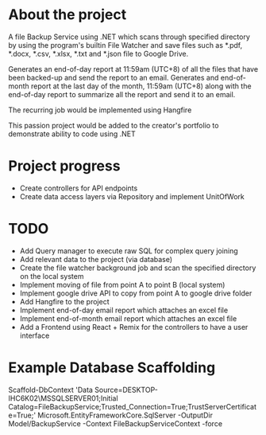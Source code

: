 # About the project
A file Backup Service using .NET which scans through specified directory by using the program's builtin File Watcher and save files such as *.pdf, *.docx, *.csv, *.xlsx, *.txt and *.json file to Google Drive. 

Generates an end-of-day report at 11:59am (UTC+8) of all the files that have been backed-up and send the report to an email. 
Generates and end-of-month report at the last day of the month, 11:59am (UTC+8) along with the end-of-day report to summarize all the report and send it to an email.

The recurring job would be implemented using Hangfire

This passion project would be added to the creator's portfolio to demonstrate ability to code using .NET 

# Project progress
- Create controllers for API endpoints
- Create data access layers via Repository and implement UnitOfWork

# TODO
- Add Query manager to execute raw SQL for complex query joining
- Add relevant data to the project (via database)
- Create the file watcher background job and scan the specified directory on the local system
- Implement moving of file from point A to point B (local system)
- Implement google drive API to copy from point A to google drive folder
- Add Hangfire to the project
- Implement end-of-day email report which attaches an excel file
- Implement end-of-month email report which attaches an excel file
- Add a Frontend using React + Remix for the controllers to have a user interface

# Example Database Scaffolding 
Scaffold-DbContext 'Data Source=DESKTOP-IHC6K02\MSSQLSERVER01;Initial Catalog=FileBackupService;Trusted_Connection=True;TrustServerCertificate=True;' Microsoft.EntityFrameworkCore.SqlServer -OutputDir Model/BackupService -Context FileBackupServiceContext -force
